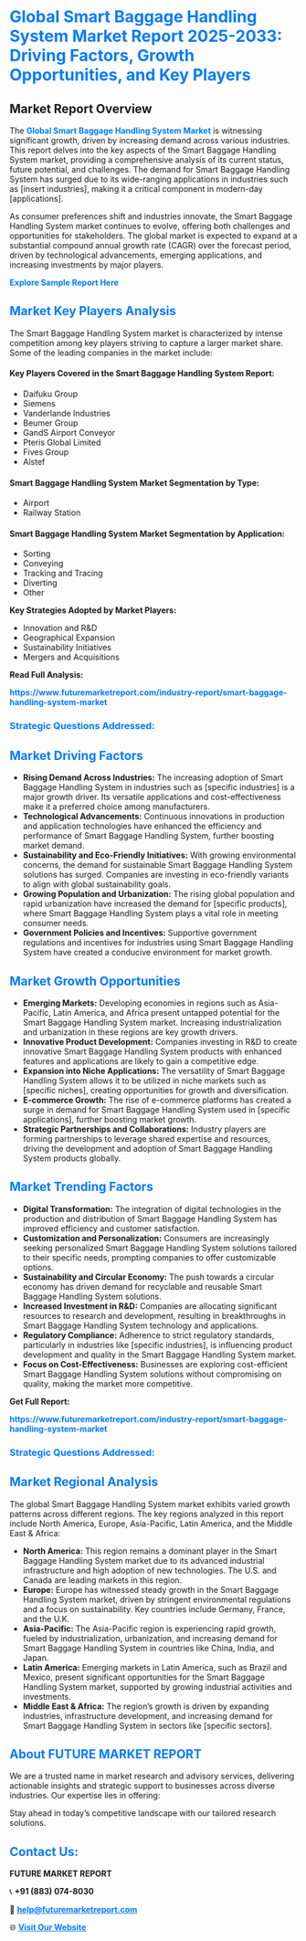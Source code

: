 <h1 style="color: #007BFF;">Global Smart Baggage Handling System Market Report 2025-2033: Driving Factors, Growth Opportunities, and Key Players</h1>

<section id="overview">
<h2>Market Report Overview</h2>
<p>The <a href="https://www.futuremarketreport.com/industry-report/smart-baggage-handling-system-market" style="color: #007BFF; text-decoration: none;"><strong>Global Smart Baggage Handling System Market</strong></a> is witnessing significant growth, driven by increasing demand across various industries. This report delves into the key aspects of the Smart Baggage Handling System market, providing a comprehensive analysis of its current status, future potential, and challenges. The demand for Smart Baggage Handling System has surged due to its wide-ranging applications in industries such as [insert industries], making it a critical component in modern-day [applications].</p>
<p>As consumer preferences shift and industries innovate, the Smart Baggage Handling System market continues to evolve, offering both challenges and opportunities for stakeholders. The global market is expected to expand at a substantial compound annual growth rate (CAGR) over the forecast period, driven by technological advancements, emerging applications, and increasing investments by major players.</p>
</section>

<section id="overview">
<p><a href="https://www.futuremarketreport.com/request-sample/reportId=56137" style="color: #007BFF; text-decoration: none;"><strong>Explore Sample Report Here</strong></a></p>
</section>

<section id="key-players">
<h2 style="color: #007BFF;">Market Key Players Analysis</h2>
<p>The Smart Baggage Handling System market is characterized by intense competition among key players striving to capture a larger market share. Some of the leading companies in the market include:</p>
<h4>Key Players Covered in the Smart Baggage Handling System Report:</h4>
<ul><li>Daifuku Group</li><li>Siemens</li><li>Vanderlande Industries</li><li>Beumer Group</li><li>GandS Airport Conveyor</li><li>Pteris Global Limited</li><li>Fives Group</li><li>Alstef</li></ul>
<h4>Smart Baggage Handling System Market Segmentation by Type:</h4>
<ul><li>Airport</li><li>Railway Station</li></ul>

<h4>Smart Baggage Handling System Market Segmentation by Application:</h4>
<ul><li>Sorting</li><li>Conveying</li><li>Tracking and Tracing</li><li>Diverting</li><li>Other</li></ul>
<p><strong>Key Strategies Adopted by Market Players:</strong></p>
<ul>
<li>Innovation and R&D</li>
<li>Geographical Expansion</li>
<li>Sustainability Initiatives</li>
<li>Mergers and Acquisitions</li>
</ul>
</section>

<section>
<p><strong>Read Full Analysis: </strong></p><a href="https://www.futuremarketreport.com/industry-report/smart-baggage-handling-system-market" style="color: #007BFF; text-decoration: none;"><strong>https://www.futuremarketreport.com/industry-report/smart-baggage-handling-system-market</strong></a>
<h3 style="color: #007BFF;">Strategic Questions Addressed:</h3>
</section>

<section id="driving-factors">
<h2 style="color: #007BFF;">Market Driving Factors</h2>
<ul>
<li><strong>Rising Demand Across Industries:</strong> The increasing adoption of Smart Baggage Handling System in industries such as [specific industries] is a major growth driver. Its versatile applications and cost-effectiveness make it a preferred choice among manufacturers.</li>
<li><strong>Technological Advancements:</strong> Continuous innovations in production and application technologies have enhanced the efficiency and performance of Smart Baggage Handling System, further boosting market demand.</li>
<li><strong>Sustainability and Eco-Friendly Initiatives:</strong> With growing environmental concerns, the demand for sustainable Smart Baggage Handling System solutions has surged. Companies are investing in eco-friendly variants to align with global sustainability goals.</li>
<li><strong>Growing Population and Urbanization:</strong> The rising global population and rapid urbanization have increased the demand for [specific products], where Smart Baggage Handling System plays a vital role in meeting consumer needs.</li>
<li><strong>Government Policies and Incentives:</strong> Supportive government regulations and incentives for industries using Smart Baggage Handling System have created a conducive environment for market growth.</li>
</ul>
</section>

<section id="growth-opportunities">
<h2 style="color: #007BFF;">Market Growth Opportunities</h2>
<ul>
<li><strong>Emerging Markets:</strong> Developing economies in regions such as Asia-Pacific, Latin America, and Africa present untapped potential for the Smart Baggage Handling System market. Increasing industrialization and urbanization in these regions are key growth drivers.</li>
<li><strong>Innovative Product Development:</strong> Companies investing in R&D to create innovative Smart Baggage Handling System products with enhanced features and applications are likely to gain a competitive edge.</li>
<li><strong>Expansion into Niche Applications:</strong> The versatility of Smart Baggage Handling System allows it to be utilized in niche markets such as [specific niches], creating opportunities for growth and diversification.</li>
<li><strong>E-commerce Growth:</strong> The rise of e-commerce platforms has created a surge in demand for Smart Baggage Handling System used in [specific applications], further boosting market growth.</li>
<li><strong>Strategic Partnerships and Collaborations:</strong> Industry players are forming partnerships to leverage shared expertise and resources, driving the development and adoption of Smart Baggage Handling System products globally.</li>
</ul>
</section>

<section id="trending-factors">
<h2 style="color: #007BFF;">Market Trending Factors</h2>
<ul>
<li><strong>Digital Transformation:</strong> The integration of digital technologies in the production and distribution of Smart Baggage Handling System has improved efficiency and customer satisfaction.</li>
<li><strong>Customization and Personalization:</strong> Consumers are increasingly seeking personalized Smart Baggage Handling System solutions tailored to their specific needs, prompting companies to offer customizable options.</li>
<li><strong>Sustainability and Circular Economy:</strong> The push towards a circular economy has driven demand for recyclable and reusable Smart Baggage Handling System solutions.</li>
<li><strong>Increased Investment in R&D:</strong> Companies are allocating significant resources to research and development, resulting in breakthroughs in Smart Baggage Handling System technology and applications.</li>
<li><strong>Regulatory Compliance:</strong> Adherence to strict regulatory standards, particularly in industries like [specific industries], is influencing product development and quality in the Smart Baggage Handling System market.</li>
<li><strong>Focus on Cost-Effectiveness:</strong> Businesses are exploring cost-efficient Smart Baggage Handling System solutions without compromising on quality, making the market more competitive.</li>
</ul>
</section>

<section>
<p><strong>Get Full Report: </strong></p><a href="https://www.futuremarketreport.com/industry-report/smart-baggage-handling-system-market" style="color: #007BFF; text-decoration: none;"><strong>https://www.futuremarketreport.com/industry-report/smart-baggage-handling-system-market</strong></a>
<h3 style="color: #007BFF;">Strategic Questions Addressed:</h3>
</section>


<section id="regional-analysis">
<h2 style="color: #007BFF;">Market Regional Analysis</h2>
<p>The global Smart Baggage Handling System market exhibits varied growth patterns across different regions. The key regions analyzed in this report include North America, Europe, Asia-Pacific, Latin America, and the Middle East & Africa:</p>
<ul>
<li><strong>North America:</strong> This region remains a dominant player in the Smart Baggage Handling System market due to its advanced industrial infrastructure and high adoption of new technologies. The U.S. and Canada are leading markets in this region.</li>
<li><strong>Europe:</strong> Europe has witnessed steady growth in the Smart Baggage Handling System market, driven by stringent environmental regulations and a focus on sustainability. Key countries include Germany, France, and the U.K.</li>
<li><strong>Asia-Pacific:</strong> The Asia-Pacific region is experiencing rapid growth, fueled by industrialization, urbanization, and increasing demand for Smart Baggage Handling System in countries like China, India, and Japan.</li>
<li><strong>Latin America:</strong> Emerging markets in Latin America, such as Brazil and Mexico, present significant opportunities for the Smart Baggage Handling System market, supported by growing industrial activities and investments.</li>
<li><strong>Middle East & Africa:</strong> The region’s growth is driven by expanding industries, infrastructure development, and increasing demand for Smart Baggage Handling System in sectors like [specific sectors].</li>
</ul>
</section>

<footer>
<h2 style="color: #007BFF;">About FUTURE MARKET REPORT</h2>
<p>We are a trusted name in market research and advisory services, delivering actionable insights and strategic support to businesses across diverse industries. Our expertise lies in offering:</p>

<p>Stay ahead in today’s competitive landscape with our tailored research solutions.</p>

<h2 style="color: #007BFF;">Contact Us:</h2>
<p><strong>FUTURE MARKET REPORT</strong></p>
<p>📞 <strong>+91 (883) 074-8030</strong></p>
<p>📧 <strong><a href="mailto:help@futuremarketreport.com" style="color: #007BFF;">help@futuremarketreport.com</a></strong></p>
<p>🌐 <strong><a href="https://www.futuremarketreport.com/" style="color: #007BFF;">Visit Our Website</a></strong></p>
</footer>